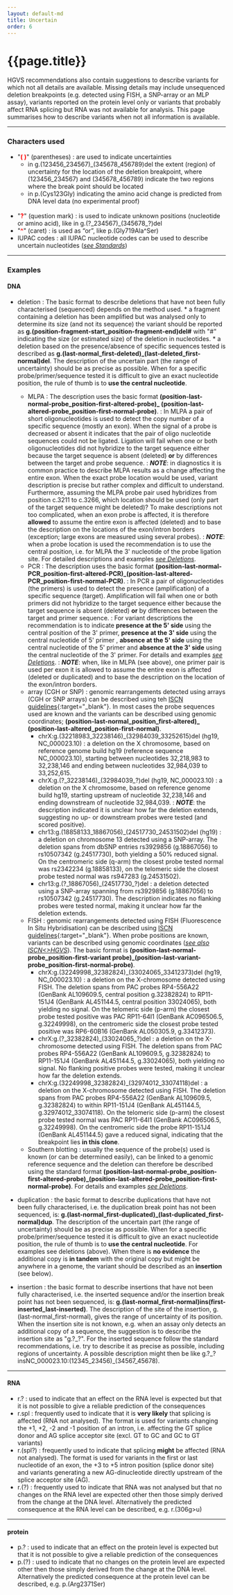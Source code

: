 ```yaml
---
layout: default-md
title: Uncertain
order: 6
---
```


# {{page.title}}

HGVS recommendations also contain suggestions to describe variants for which not all details are available. Missing details may include unsequenced deletion breakpoints (e.g. detected using FISH, a SNP-array or an MLP assay), variants reported on the protein level only or variants that probably affect RNA splicing but RNA was not available for analysis. This page summarises how to describe variants when not all information is available.

* * *

### Characters used

*	"**<font color="red">( )</font>**" (parentheses)
	:	are used to indicate uncertainties
	*	in g.(123456\_234567)\_(345678\_456789)del the extent (region) of uncertainty for the location of the deletion breakpoint, where (123456\_234567) and (345678\_456789) indicate the two regions where the break point should be located
	*	in p.(Cys123Gly) indicating the amino acid change is predicted from DNA level data (no experimental proof)
<br><br>
*	"**<font color="red">?</font>**" (question mark)
	:	is used to indicate unknown positions (nucleotide or amino acid), like in g.(?\_234567)\_(345678\_?)del
*	"**<font color="red">^</font>**" (caret)
	:	is used as “or”, like p.(Gly719Ala^Ser)
*	IUPAC codes
	:	all IUPAC nucleotide codes can be used to describe uncertain nucleotides ([_see Standards_](/bg-material/standards/))

* * *

### Examples

<a name="uncertain1"></a>

#### DNA

*	deletion
	:	The basic format to describe deletions that have not been fully characterised (sequenced) depends on the method used. 
		*	a fragment containing a deletion has been amplified but was analysed only to determine its size (and not its sequence) the variant should be reported as **g.(position-fragment-start\_position-fragment-end)del#** with "#" indicating the size (or estimated size) of the deletion in nucleotides.
		*	a deletion based on the presence/absence of specific sequences tested is described as **g.(last-normal\_first-deleted)\_(last-deleted\_first-normal)del**. The description of the uncertain part (the range of uncertainty) should be as precise as possible. When for a specific probe/primer/sequence tested it is difficult to give an exact nucleotide position, the rule of thumb is to **use the central nucleotide**.
	*	MLPA
	:	The description uses the basic format **(position-last-normal-probe\_position-first-altered-probe)\_ (position-last-altered-probe\_position-first-normal-probe)**.
	:	In MLPA a pair of short oligonucleotides is used to detect the copy number of a specific sequence (mostly an exon). When the signal of a probe is decreased or absent it indicates that the pair of oligo nucleotide sequences could not be ligated. Ligation will fail when one or both oligonucleotides did not hybridize to the target sequence either because the target sequence is absent (deleted) **or** by differences between the target and probe sequence.
	:	_**NOTE**_: in diagnostics it is common practice to describe MLPA results as a change affecting the entire exon. When the exact probe location would be used, variant description is precise but rather complex and difficult to understand. Furthermore, assuming the MLPA probe pair used hybridizes from position c.3211 to c.3266, which location should be used (only part of the target sequence might be deleted)?  To make descriptions not too complicated, when an exon probe is affected, it is therefore **allowed** to assume the entire exon is affected (deleted) and to base the description on the locations of the exon/intron borders (exception; large exons are measured using several probes).
	:	_**NOTE**_: when a probe location is used the recommendation is to use the central position, i.e. for MLPA the 3' nucleotide of the probe ligation site. For detailed descriptions and examples [_see Deletions_](/recommendations/DNA/variant/deletion/).
	*	PCR
	:	The description uses the basic format **(position-last-normal-PCR\_position-first-altered-PCR)\_(position-last-altered-PCR\_position-first-normal-PCR)**.
	:	In PCR a pair of oligonucleotides (the primers) is used to detect the presence (amplification) of a specific sequence (target). Amplification will fail when one or both primers did not hybridize to the target sequence either because the target sequence is absent (deleted) **or** by differences between the target and primer sequence.
	:	For variant descriptions the recommendation is to indicate **presence at the 5' side** using the central position of the 3' primer, **presence at the 3' side** using the central nucleotide of 5' primer , **absence at the 5' side** using the central nucleotide of the 5' primer and **absence at the 3' side** using the central nucleotide of the 3' primer. For details and examples [_see Deletions_](/recommendations/DNA/variant/deletion/).
	:	_**NOTE**_: when, like in MLPA (see above), one primer pair is used per exon it is allowed to assume the entire exon is affected (deleted or duplicated) and to base the description on the location of the exon/intron borders.
	*	array (CGH or SNP)
	:	genomic rearrangements detected using arrays (CGH or SNP arrays) can be described using teh [ISCN guidelines](http://www.karger.com/Article/FullText/353118){:target="\_blank"}. In most cases the probe sequences used are known and the variants can be described using genomic coordinates;  **(position-last-normal\_position_first-altered)\_ (position-last-altered\_position-first-normal)**.
		*	chrX:g.(32218983\_32238146)\_(32984039\_33252615)del (hg19, NC\_000023.10)
		:	a deletion on the X chromosome, based on reference genome build hg19 (reference sequence NC\_000023.10), starting between nucleotides 32,218,983 to 32,238,146 and ending between nucleotides 32,984,039 to 33,252,615.
		*	chrX:g.(?\_32238146)\_(32984039\_?)del (hg19, NC\_000023.10)
		:	a deletion on the X chromosome, based on reference genome build hg19, starting upstream of nucleotide 32,238,146 and ending downstream of nucleotide 32,984,039.
		:	_**NOTE**_: the description indicated it is unclear how far the deletion extends, suggesting no up- or downstream probes were tested (and scored positive).
		*	chr13:g.(18858133\_18867056)\_(24517730\_24531502)del (hg19)
		:	a deletion on chromosome 13 detected using a SNP-array. The deletion spans from dbSNP entries rs3929856 (g.18867056) to rs10507342 (g.24517730), both yielding a 50% reduced signal. On the centromeric side (q-arm) the closest probe tested normal was rs2342234 (g.18858133), on the telomeric side the closest probe tested normal was rs947283 (g.24531502).
		*	chr13:g.(?\_18867056)\_(24517730\_?)del
		:	a deletion detected using a SNP-array spanning from rs3929856 (g.18867056) to rs10507342 (g.24517730). The description indicates no flanking probes were tested normal, making it unclear how far the deletion extends.
	*	FISH
	:	genomic rearrangements detected using FISH (Fluorescence In Situ Hybridisation) can be described using [ISCN guidelines](http://www.karger.com/ISCN2016){:target="\_blank"}. When probe positions are known, variants can be described using genomic coordinates ([_see also ISCN<>HGVS_](/bg-material/consultation/svd-wg004/)). The basic format is **(position-last-normal-probe\_position-first-variant probe)\_(position-last-variant-probe\_position-first-normal-probe)**.
		*	chrX:g.(32249998\_32382824)\_(33024065\_33412373)del (hg19, NC\_000023.10)
		:	a deletion on the X-chromosome detected using FISH. The deletion spans from PAC probes RP4-556A22 (GenBank AL109609.5, central position g.32382824) to RP11-151J4 (GenBank AL451144.5, central position 33024065), both yielding no signal. On the telomeric side (p-arm) the closest probe tested positive was PAC RP11-64I1 (GenBank AC096506.5, g.32249998), on the centromeric side the closest probe tested positive was RP6-60B16 (GenBank AL050305.9, g.33412373).
		*	chrX:g.(?\_32382824)\_(33024065\_?)del
		:	a deletion on the X-chromosome detected using FISH. The deletion spans from PAC probes RP4-556A22 (GenBank AL109609.5, g.32382824) to RP11-151J4 (GenBank AL451144.5, g.33024065), both yielding no signal. No flanking positive probes were tested, making it unclear how far the deletion extends.
		*	chrX:g.(32249998\_32382824)\_(32974012\_33074118)del
		:	a deletion on the X-chromosome detected using FISH. The deletion spans from PAC probes RP4-556A22 (GenBank AL109609.5, g.32382824) to within RP11-151J4 (GenBank AL451144.5, g.32974012_33074118). On the telomeric side (p-arm) the closest probe tested normal was PAC RP11-64I1 (GenBank AC096506.5, g.32249998). On the centromeric side the probe RP11-151J4 (GenBank AL451144.5) gave a reduced signal, indicating that the breakpoint lies **in this clone**.
	*	Southern blotting
	:	usually the sequence of the probe(s) used is known (or can be determined easily), can be linked to a genomic reference sequence and the deletion can therefore be described using the standard format **(position-last-normal-probe\_position-first-altered-probe)\_(position-last-altered-probe\_position-first-normal-probe)**. For details and examples [_see Deletions_](/recommendations/DNA/variant/deletion/).

*	duplication
	:	the basic format to describe duplications that have not been fully characterised, i.e. the duplication break point has not been sequenced, is: **g.(last-normal\_first-duplicated)\_(last-duplicated\_first-normal)dup**. The description of the uncertain part (the range of uncertainty) should be as precise as possible. When for a specific probe/primer/sequence tested it is difficult to give an exact nucleotide position, the rule of thumb is to **use the central nucleotide**. For examples see deletions (above). When there is **no evidence** the additional copy is **in tandem** with the original copy but might be anywhere in a genome, the variant should be described as an **insertion** (see below).

*	insertion
	:	the basic format to describe insertions that have not been fully characterised, i.e. the inserted sequence and/or the insertion break point has not been sequenced, is: **g.(last-normal\_first-normal)ins(first-inserted_last-inserted)**. The description of the site of the insertion, g.(last-normal\_first-normal), gives the range of uncertainty of its position. When the insertion site is not known, e.g. when an assay only detects an additional copy of a sequence, the suggestion is to describe the insertion site as "g.?\_?". For the inserted sequence follow the standard recommendations, i.e. try to describe it as precise as possible, including regions of uncertainty. A possible description might then be like g.?\_?insNC\_000023.10:(12345\_23456)\_(34567\_45678).

* * *

#### RNA

*	r.?
	:	used to indicate that an effect on the RNA level is expected but that it is not possible to give a reliable prediction of the consequences
*	r.spl
	:	frequently used to indicate that it is **very likely** that splicing is affected (RNA not analysed). The format is used for variants changing the +1, +2, -2 and -1 position of an intron, i.e. affecting the GT splice donor and AG splice acceptor site (excl. GT to GC and GC to GT variants)
*	r.(spl?)
	:	frequently used to indicate that splicing **might** be affected (RNA not analysed). The format is used for variants in the first or last nucleotide of an exon, the +3 to +5 intron position (splice donor site) and variants generating a new AG-dinucleotide directly upstream of the splice acceptor site (AG).
*	r.(?)
	:	frequently used to indicate that RNA was not analysed but that no changes on the RNA level are expected other then those simply derived from the change at the DNA level. Alternatively the predicted consequence at the RNA level can be described, e.g. r.(306g>u)

* * *

#### protein

*	p.?
	:	used to indicate that an effect on the protein level is expected but that it is not possible to give a reliable prediction of the consequences
*	p.(?)
	:	used to indicate that no changes on the protein level are expected other then those simply derived from the change at the DNA level. Alternatively the predicted consequence at the protein level can be described, e.g. p.(Arg2371Ser)
